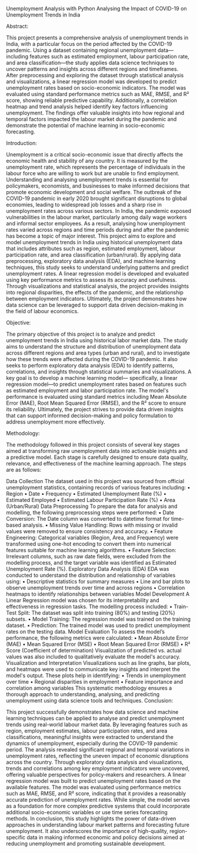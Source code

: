Unemployment Analysis with Python Analysing the Impact of COVID-19 on Unemployment Trends in India

Abstract:

This project presents a comprehensive analysis of unemployment trends in India, with a particular focus on the period affected by the COVID-19 pandemic. Using a dataset containing regional unemployment data—including features such as estimated employment, labour participation rate, and area classification—the study applies data science techniques to uncover patterns and insights across different regions and timeframes. After preprocessing and exploring the dataset through statistical analysis and visualizations, a linear regression model was developed to predict unemployment rates based on socio-economic indicators. The model was evaluated using standard performance metrics such as MAE, RMSE, and R² score, showing reliable predictive capability. Additionally, a correlation heatmap and trend analysis helped identify key factors influencing unemployment. The findings offer valuable insights into how regional and temporal factors impacted the labour market during the pandemic and demonstrate the potential of machine learning in socio-economic forecasting.

Introduction:

Unemployment is a critical socio-economic issue that directly affects the economic health and stability of any country. It is measured by the unemployment rate, which represents the percentage of individuals in the labour force who are willing to work but are unable to find employment. Understanding and analysing unemployment trends is essential for policymakers, economists, and businesses to make informed decisions that promote economic development and social welfare. The outbreak of the COVID-19 pandemic in early 2020 brought significant disruptions to global economies, leading to widespread job losses and a sharp rise in unemployment rates across various sectors. In India, the pandemic exposed vulnerabilities in the labour market, particularly among daily wage workers and informal sector employees. As a result, analysing how unemployment rates varied across regions and time periods during and after the pandemic has become a topic of major interest. This project aims to explore and model unemployment trends in India using historical unemployment data that includes attributes such as region, estimated employment, labour participation rate, and area classification (urban/rural). By applying data preprocessing, exploratory data analysis (EDA), and machine learning techniques, this study seeks to understand underlying patterns and predict unemployment rates. A linear regression model is developed and evaluated using key performance metrics to assess its accuracy and usefulness. Through visualizations and statistical analysis, the project provides insights into regional disparities, the effects of the pandemic, and the relationship between employment indicators. Ultimately, the project demonstrates how data science can be leveraged to support data driven decision-making in the field of labour economics.

Objective:

The primary objective of this project is to analyze and predict unemployment trends in India using historical labor market data. The study aims to understand the structure and distribution of unemployment data across different regions and area types (urban and rural), and to investigate how these trends were affected during the COVID-19 pandemic. It also seeks to perform exploratory data analysis (EDA) to identify patterns, correlations, and insights through statistical summaries and visualizations. A key goal is to develop a machine learning model— specifically, a linear regression model—to predict unemployment rates based on features such as estimated employment and labor participation rate. The model's performance is evaluated using standard metrics including Mean Absolute Error (MAE), Root Mean Squared Error (RMSE), and the R² score to ensure its reliability. Ultimately, the project strives to provide data driven insights that can support informed decision-making and policy formulation to address unemployment more effectively.

Methodology:

The methodology followed in this project consists of several key stages aimed at transforming raw unemployment data into actionable insights and a predictive model. Each stage is carefully designed to ensure data quality, relevance, and effectiveness of the machine learning approach. The steps are as follows:

Data Collection The dataset used in this project was sourced from official unemployment statistics, containing records of various features including: • Region • Date • Frequency • Estimated Unemployment Rate (%) • Estimated Employed • Estimated Labour Participation Rate (%) • Area (Urban/Rural)
Data Preprocessing To prepare the data for analysis and modelling, the following preprocessing steps were performed: • Date Conversion: The Date column was converted to datetime format for time-based analysis. • Missing Value Handling: Rows with missing or invalid values were removed to ensure consistency and accuracy. • Feature Engineering: Categorical variables (Region, Area, and Frequency) were transformed using one-hot encoding to convert them into numerical features suitable for machine learning algorithms. • Feature Selection: Irrelevant columns, such as raw date fields, were excluded from the modelling process, and the target variable was identified as Estimated Unemployment Rate (%).
Exploratory Data Analysis (EDA) EDA was conducted to understand the distribution and relationship of variables using: • Descriptive statistics for summary measures • Line and bar plots to observe unemployment trends over time and across regions • Correlation heatmaps to identify relationships between variables
Model Development A Linear Regression model was chosen for its interpretability and effectiveness in regression tasks. The modelling process included: • Train-Test Split: The dataset was split into training (80%) and testing (20%) subsets. • Model Training: The regression model was trained on the training dataset. • Prediction: The trained model was used to predict unemployment rates on the testing data.
Model Evaluation To assess the model’s performance, the following metrics were calculated: • Mean Absolute Error (MAE) • Mean Squared Error (MSE) • Root Mean Squared Error (RMSE) • R² Score (Coefficient of determination) Visualization of predicted vs. actual values was also included to qualitatively evaluate the model's accuracy.
Visualization and Interpretation Visualizations such as line graphs, bar plots, and heatmaps were used to communicate key insights and interpret the model's output. These plots help in identifying: • Trends in unemployment over time • Regional disparities in employment • Feature importance and correlation among variables This systematic methodology ensures a thorough approach to understanding, analysing, and predicting unemployment using data science tools and techniques.
Conclusion:

This project successfully demonstrates how data science and machine learning techniques can be applied to analyse and predict unemployment trends using real-world labour market data. By leveraging features such as region, employment estimates, labour participation rates, and area classifications, meaningful insights were extracted to understand the dynamics of unemployment, especially during the COVID-19 pandemic period. The analysis revealed significant regional and temporal variations in unemployment rates, reflecting the uneven impact of economic disruptions across the country. Through exploratory data analysis and visualizations, trends and correlations among key employment indicators were uncovered, offering valuable perspectives for policy-makers and researchers. A linear regression model was built to predict unemployment rates based on the available features. The model was evaluated using performance metrics such as MAE, RMSE, and R² score, indicating that it provides a reasonably accurate prediction of unemployment rates. While simple, the model serves as a foundation for more complex predictive systems that could incorporate additional socio-economic variables or use time series forecasting methods. In conclusion, this study highlights the power of data-driven approaches in understanding labour market patterns and forecasting future unemployment. It also underscores the importance of high-quality, region-specific data in making informed economic and policy decisions aimed at reducing unemployment and promoting sustainable development.
